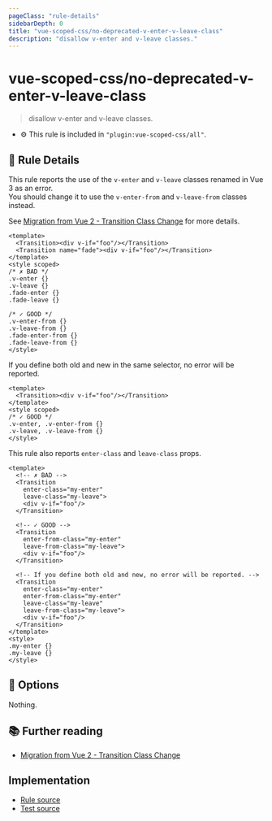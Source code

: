 ```yaml
---
pageClass: "rule-details"
sidebarDepth: 0
title: "vue-scoped-css/no-deprecated-v-enter-v-leave-class"
description: "disallow v-enter and v-leave classes."
---
```

# vue-scoped-css/no-deprecated-v-enter-v-leave-class

> disallow v-enter and v-leave classes.

- :gear: This rule is included in `"plugin:vue-scoped-css/all"`.

## :book: Rule Details

This rule reports the use of the `v-enter` and `v-leave` classes renamed in Vue 3 as an error.  
You should change it to use the `v-enter-from` and `v-leave-from` classes instead.

See [Migration from Vue 2 - Transition Class Change] for more details.

<eslint-code-block :rules="{'vue-scoped-css/no-deprecated-v-enter-v-leave-class': ['error']}">

```vue
<template>
  <Transition><div v-if="foo"/></Transition>
  <Transition name="fade"><div v-if="foo"/></Transition>
</template>
<style scoped>
/* ✗ BAD */
.v-enter {}
.v-leave {}
.fade-enter {}
.fade-leave {}

/* ✓ GOOD */
.v-enter-from {}
.v-leave-from {}
.fade-enter-from {}
.fade-leave-from {}
</style>
```

</eslint-code-block>

If you define both old and new in the same selector, no error will be reported.

<eslint-code-block :rules="{'vue-scoped-css/no-deprecated-v-enter-v-leave-class': ['error']}">

```vue
<template>
  <Transition><div v-if="foo"/></Transition>
</template>
<style scoped>
/* ✓ GOOD */
.v-enter, .v-enter-from {}
.v-leave, .v-leave-from {}
</style>
```

</eslint-code-block>

This rule also reports `enter-class` and `leave-class` props.

<eslint-code-block :rules="{'vue-scoped-css/no-deprecated-v-enter-v-leave-class': ['error']}">

```vue
<template>
  <!-- ✗ BAD -->
  <Transition
    enter-class="my-enter"
    leave-class="my-leave">
    <div v-if="foo"/>
  </Transition>

  <!-- ✓ GOOD -->
  <Transition
    enter-from-class="my-enter"
    leave-from-class="my-leave">
    <div v-if="foo"/>
  </Transition>

  <!-- If you define both old and new, no error will be reported. -->
  <Transition
    enter-class="my-enter"
    enter-from-class="my-enter"
    leave-class="my-leave"
    leave-from-class="my-leave">
    <div v-if="foo"/>
  </Transition>
</template>
<style>
.my-enter {}
.my-leave {}
</style>
```

</eslint-code-block>

## :wrench: Options

Nothing.

## :books: Further reading

- [Migration from Vue 2 - Transition Class Change]

[Migration from Vue 2 - Transition Class Change]: https://v3.vuejs.org/guide/migration/transition.html

## Implementation

- [Rule source](https://github.com/future-architect/eslint-plugin-vue-scoped-css/blob/master/lib/rules/no-deprecated-v-enter-v-leave-class.ts)
- [Test source](https://github.com/future-architect/eslint-plugin-vue-scoped-css/blob/master/tests/lib/rules/no-deprecated-v-enter-v-leave-class.js)
